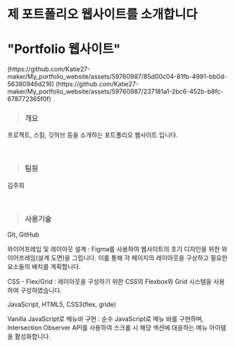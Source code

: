<h1>제 포트폴리오 웹사이트를 소개합니다</h1>

<h1>"Portfolio 웹사이트"</h1>
(https://github.com/Katie27-maker/My_portfolio_website/assets/59760987/85d00c04-81fb-4991-bb0d-56380946d216)
(https://github.com/Katie27-maker/My_portfolio_website/assets/59760987/237181a1-2bc6-452b-b8fc-678772365f0f)


<blockquote><h3>개요</h3></blockquote>
<p>프로젝트, 스킬, 깃허브 등을 소개하는 포트폴리오 웹사이트 입니다.</p>
<br>

<blockquote><h3>팀원</h3></blockquote>
<p>김주희</p>
<br>

<blockquote><h3>사용기술</h3></blockquote>
<p>Git, GitHub</p>
<p>와이어프레임 및 레이아웃 설계 : Figma를 사용하여 웹사이트의 초기 디자인을 위한 와이어프레임(설계 도면)을 그립니다. 
  이를 통해 각 페이지의 레이아웃을 구상하고 필요한 요소들의 배치를 계획합니다.</p>
<p>CSS - Flex/Grid : 레이아웃을 구성하기 위한 CSS의 Flexbox와 Grid 시스템을 사용하여 구성하였습니다.</p>
<p>JavaScript, HTML5, CSS3(flex, gride)</p>
<p>Vanilla JavaScript로 메뉴바 구현 : 순수 JavaScript로 메뉴 바를 구현하며, Intersection Observer API를 사용하여 스크롤 시 해당 섹션에 대응하는 메뉴 아이템을 활성화합니다.</p>
<br>
